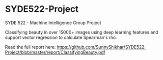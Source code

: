 # SYDE522-Project
SYDE 522 - Machine Intelligence Group Project

Classifying beauty in over 15000+ images using deep learning features and support vector regression to calculate Spearman's rho.

Read the full report here: https://github.com/SunnyShikhar/SYDE522-Project/blob/master/report/ClassifyingBeauty.pdf
